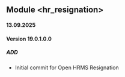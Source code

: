 ## Module <hr_resignation>
#### 13.09.2025
#### Version 19.0.1.0.0
##### ADD   
- Initial commit for Open HRMS Resignation
